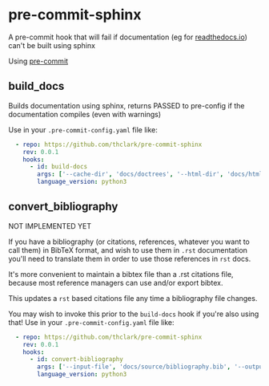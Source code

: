 # pre-commit-sphinx
A pre-commit hook that will fail if documentation (eg for [readthedocs.io](https://www.readthedocs.io)) can't be built using sphinx

Using [pre-commit](https://pre-commit.com/#new-hooks)


## build_docs

Builds documentation using sphinx, returns PASSED to pre-config if the documentation compiles (even with warnings)

Use in your `.pre-commit-config.yaml` file like:
```yaml
  - repo: https://github.com/thclark/pre-commit-sphinx
    rev: 0.0.1
    hooks:
      - id: build-docs
        args: ['--cache-dir', 'docs/doctrees', '--html-dir', 'docs/html', '--source-dir', 'docs/source']
        language_version: python3
```


## convert_bibliography

NOT IMPLEMENTED YET

If you have a bibliography (or citations, references, whatever you want to call them) in BibTeX format, and wish to use them in `.rst` documentation
you'll need to translate them in order to use those references in `rst` docs.

It's more convenient to maintain a bibtex file than a .rst citations file, because most reference managers can use and/or export bibtex.

This updates a `rst` based citations file any time a bibliography file changes.

You may wish to invoke this prior to the `build-docs` hook if you're also using that! 
Use in your `.pre-commit-config.yaml` file like:
```yaml
  - repo: https://github.com/thclark/pre-commit-sphinx
    rev: 0.0.1
    hooks:
      - id: convert-bibliography
        args: ['--input-file', 'docs/source/bibliography.bib', '--output-file', 'docs/source/bibliography.rst']
        language_version: python3
```

